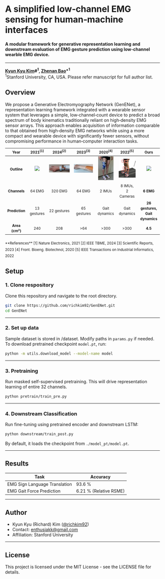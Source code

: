 # A simplified low‑channel EMG sensing for human‑machine interfaces
#### A modular framework for generative representation learning and downstream evaluation of EMG gesture prediction using low-channel wearble EMG device.
---

**[Kyun Kyu Kim](https://kyunkyukim.com)\#<sup>1</sup>, [Zhenan Bao](https://baogroup.stanford.edu)\*<sup>1</sup>**  
<sup>1</sup>Stanford University, CA, USA. Please refer manuscript for full author list. 

<!--  [![arXiv](https://img.shields.io/badge/arXiv%20paper-2504.11295-b31b1b.svg)](https://arxiv.org/abs/2504.11295)&nbsp;   -->

## Overview
We propose a Generative Electromyography Network (GenENet), a representation learning framework integrated with a wearable sensor system that leverages a simple, low‑channel‑count device to predict a broad spectrum of body kinematics traditionally reliant on high‑density EMG sensor arrays. This approach enables acquisition of information comparable to that obtained from high‑density EMG networks while using a more compact and wearable device with significantly fewer sensors, without compromising performance in human‑computer interaction tasks.
<!--![Teaser image](./assets/Cover_figure.png)-->
| <div align="center"><small>Year</small></div> | <div align="center"><small>2021<sup>[1]</sup></small></div> | <div align="center"><small>2024<sup>[2]</sup></small></div> | <div align="center"><small>2023<sup>[3]</sup></small></div> | <div align="center"><small>2020<sup>[4]</sup></small></div> | <div align="center"><small>2022<sup>[5]</sup></small></div> | <div align="center"><small>**Ours**</small></div> |
|-------|-------------------------|------------|--------------------------|--------------------------------|------------------------|------|
| <div align="center"><small><b>Outline</b></small></div> | <div align="center"><img src="assets/nat_elec_2021.png" width="200"/></div> | <div align="center"><img src="assets/tbme_2024.png" width="250"/></div> | <div align="center"><img src="assets/sci_report_2023.png" width="200"/></div> | <div align="center"><img src="assets/bio_eng_2020.png" width="50"/></div> | <div align="center"><img src="assets/IEEE_2022.png" width="70"/></div> | <div align="center"><img src="assets/ours_2025.png" width="350"/></div> |
| <div align="center"><small><b>Channels</b></small></div> | <div align="center"><small>64 EMG</small></div> | <div align="center"><small>320 EMG</small></div> | <div align="center"><small>64 EMG</small></div> | <div align="center"><small>2 IMUs</small></div> | <div align="center"><small>8 IMUs,<br>2 Cameras</small></div> | <div align="center"><small>**6 EMG**</small></div> |
| <div align="center"><small><b>Prediction</b></small></div> | <div align="center"><small>13 gestures</small></div> | <div align="center"><small>22 gestures</small></div> | <div align="center"><small>65 gestures</small></div> | <div align="center"><small>Gait dynamics</small></div> | <div align="center"><small>Gait dynamics</small></div> | <div align="center"><small>**26 gestures,<br> Gait dynamics**</small></div> |
| <div align="center"><small><b>Area (cm²)</b></small></div> | <div align="center"><small>240</small></div> | <div align="center"><small>208</small></div> | <div align="center"><small>>64</small></div> | <div align="center"><small>>300</small></div> | <div align="center"><small>>300</small></div> | <div align="center"><small>**4.5**</small></div> |


<sub>
**References**  
[1] Nature Electronics, 2021  
[2] IEEE TBME, 2024  
[3] Scientific Reports, 2023  
[4] Front. Bioeng. Biotechnol, 2020  
[5] IEEE Transactions on Industrial Informatics, 2022
</sub>



##  Setup


### 1. Clone respository  

Clone this repository and navigate to the root directory.
```bash
git clone https://github.com/richkim92/GenENet.git
cd GenENet
```
---

### 2. Set up data

Sample dataset is stored in /dataset. Modify paths in `params.py` if needed.  
To download pretrained checkpoint `model.pt`, run:

```bash
python -m utils.download_model --model-name model
```
---

### 3. Pretraining

Run masked self-supervised pretraining. This will drive representation learning of entire 32 channels. 

```bash
python pretrain/train_pre.py
```
---

### 4. Downstream Classification

Run fine-tuning using pretrained encoder and downstream LSTM:

```bash
python downstream/train_post.py
```

By default, it loads the checkpoint from `./model_pt/model.pt`.

---

## Results

| Task                  | Accuracy |
|-----------------------|----------|
| EMG Sign Language Translation   | 93.6 %    |
| EMG Gait Force Prediction | 6.21 % (Relative RSME)    |

---

## Author

- Kyun Kyu (Richard) Kim ([@richkim92](https://github.com/richkim92))
- Contact: enthusiakk@gmail.com
- Affiliation: Stanford University

---

## License

This project is licensed under the MIT License - see the LICENSE file for details.
